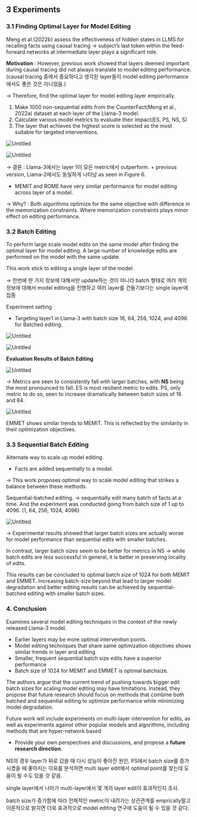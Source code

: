 ## 3 Experiments

### 3.1 Finding Optimal Layer for Model Editing

Meng et al.(2022b) assess the effectiveness of hidden states in LLMS for recalling facts using causal tracing → subject’s last token within the feed-forward networks at intermediate layer plays a significant role.

**Motivation** : However, previous work showed that layers deemed important during causal tracing did not always translate to model editing performance. (causal tracing 중에서 중요하다고 생각된 layer들이 model editing performance에서도 좋은 것은 아니었음.)

→ Therefore, find the optimal layer for model editing layer empirically.

1. Make 1000 non-sequential edits from the CounterFact(Meng et al., 2022a) dataset at each layer of the Llama-3 model.
2. Calculate various model metrics to evaluate their impact(ES, PS, NS, S)
3. The layer that achieves the highest score is selected as the most suitable for targeted interventions.

![Untitled](Blog%20Post%20%E1%84%8C%E1%85%A1%E1%86%A8%E1%84%89%E1%85%A5%E1%86%BC%2004c42d1fe7304b03af409de21c8b8e1a/Untitled.png)

![Untitled](Blog%20Post%20%E1%84%8C%E1%85%A1%E1%86%A8%E1%84%89%E1%85%A5%E1%86%BC%2004c42d1fe7304b03af409de21c8b8e1a/Untitled%201.png)

→ 결론 : Llama-3에서는 layer 1이 모든 metric에서 outperform. + previous version, Llama-2에서도 동일하게 나타남 as seen in Figure 6.

+ MEMIT and ROME have very similar performance for model editing across layer of a model.

→ Why? : Both algorithms optimize for the same objective with difference in the memorization constraints. Where memorization constraints plays minor effect on editing performance.

### 3.2 Batch Editing

To perform large scale model edits on the same model after finding the optimal layer for model editing. A large number of knowledge edits are performed on the model with the same update. 

This work stick to editing a single layer of the model.

→ 한번에 한 가지 정보에 대해서만 update하는 것이 아니라 batch 형태로 여러 개의 정보에 대해서 model editing을 진행하고 여러 layer를 건들기보다는 single layer에 집중

Experiment setting

- Targeting layer1 in Llama-3 with  batch size 16, 64, 256, 1024, and 4096 for Batched editing.

![Untitled](Blog%20Post%20%E1%84%8C%E1%85%A1%E1%86%A8%E1%84%89%E1%85%A5%E1%86%BC%2004c42d1fe7304b03af409de21c8b8e1a/Untitled%202.png)

![Untitled](Blog%20Post%20%E1%84%8C%E1%85%A1%E1%86%A8%E1%84%89%E1%85%A5%E1%86%BC%2004c42d1fe7304b03af409de21c8b8e1a/Untitled%203.png)

**Evaluation Results of Batch Editing**

![Untitled](Blog%20Post%20%E1%84%8C%E1%85%A1%E1%86%A8%E1%84%89%E1%85%A5%E1%86%BC%2004c42d1fe7304b03af409de21c8b8e1a/Untitled%204.png)

→ Metrics are seen to consistently fall with larger batches, with **NS** being the most pronounced to fall. ES is most resilient metric to edits. PS, only metric to do so, seen to increase dramatically between batch sizes of 16 and 64.

![Untitled](Blog%20Post%20%E1%84%8C%E1%85%A1%E1%86%A8%E1%84%89%E1%85%A5%E1%86%BC%2004c42d1fe7304b03af409de21c8b8e1a/Untitled%205.png)

EMMET shows similar trends to MEMIT. This is reflected by the similarity in their optimization objectives.

### 3.3 Sequential Batch Editing

Alternate way to scale up model editing.

- Facts are added sequentially to a model.

→ This work proposes optimal way to scale model editing that strikes a balance between these methods.

Sequential-batched editing. →  sequentially edit many batch of facts at a time. And the experiment was conducted going from batch size of 1 up to 4096. (1, 64, 256, 1024, 4096)

![Untitled](Blog%20Post%20%E1%84%8C%E1%85%A1%E1%86%A8%E1%84%89%E1%85%A5%E1%86%BC%2004c42d1fe7304b03af409de21c8b8e1a/Untitled%206.png)

→ Experimental results showed that larger batch sizes are actually worse for model performance than sequential edits with smaller batches. 

In contrast, larger batch sizes seem to be better for metrics in NS → while batch edits are less successful in general, it is better in preserving locality of edits.

This results can be concluded to optimal batch size of 1024 for both MEMIT and EMMET. Increasing batch-size beyond that lead to larger model degradation and better editing results can be achieved by sequential-batched editing with smaller batch sizes. 

### 4. Conclusion

Examines several model editing techniques in the context of the newly released Llama-3 model.

- Earlier layers may be more optimal intervention points.
- Model editing techniques that share same optimization objectives shows similar trends in layer and editing.
- Smaller, frequent sequential batch size edits have a superior performance
- Batch size of 1024 for MEMIT and EMMET is optimal batchsize.

 The authors argue that the current trend of pushing towards bigger edit batch sizes for scaling model editing may have limitations. Instead, they propose that future research should focus on methods that combine both batched and sequential editing to optimize performance while minimizing model degradation.

Future work will include experiments on multi-layer intervention for edits, as well as experiments against other popular models and algorithms, including methods that are hyper-network based

- Provide your own perspectives and discussions, and propose a **future research direction.**

NS의 경우 layer가 뒤로 갔을 때 다시 성능이 좋아진 원인, PS에서 batch size를 증가 시켰을 때 좋아지는 이유를 분석하면 multi layer edit에서 optimal point를 찾는데 도움이 될 수도 있을 것 같음.

single layer에서 나아가 multi-layer에서 몇 개의 layer edit이 효과적인지 조사.

batch size가 증가함에 따라 전체적인 metric이 내려가는 상관관계를 emprically말고 이론적으로 밝히면 더욱 효과적으로 model editing 연구에 도움이 될 수 있을 것 같다.
